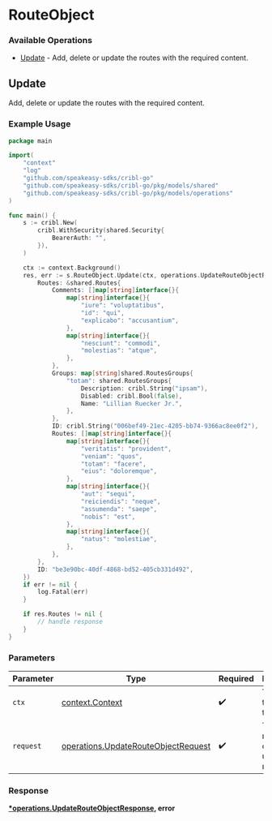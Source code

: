 # RouteObject

### Available Operations

* [Update](#update) - Add, delete or update the routes with the required content.

## Update

Add, delete or update the routes with the required content.

### Example Usage

```go
package main

import(
	"context"
	"log"
	"github.com/speakeasy-sdks/cribl-go"
	"github.com/speakeasy-sdks/cribl-go/pkg/models/shared"
	"github.com/speakeasy-sdks/cribl-go/pkg/models/operations"
)

func main() {
    s := cribl.New(
        cribl.WithSecurity(shared.Security{
            BearerAuth: "",
        }),
    )

    ctx := context.Background()
    res, err := s.RouteObject.Update(ctx, operations.UpdateRouteObjectRequest{
        Routes: &shared.Routes{
            Comments: []map[string]interface{}{
                map[string]interface{}{
                    "iure": "voluptatibus",
                    "id": "qui",
                    "explicabo": "accusantium",
                },
                map[string]interface{}{
                    "nesciunt": "commodi",
                    "molestias": "atque",
                },
            },
            Groups: map[string]shared.RoutesGroups{
                "totam": shared.RoutesGroups{
                    Description: cribl.String("ipsam"),
                    Disabled: cribl.Bool(false),
                    Name: "Lillian Ruecker Jr.",
                },
            },
            ID: cribl.String("006bef49-21ec-4205-bb74-9366ac8ee0f2"),
            Routes: []map[string]interface{}{
                map[string]interface{}{
                    "veritatis": "provident",
                    "veniam": "quos",
                    "totam": "facere",
                    "eius": "doloremque",
                },
                map[string]interface{}{
                    "aut": "sequi",
                    "reiciendis": "neque",
                    "assumenda": "saepe",
                    "nobis": "est",
                },
                map[string]interface{}{
                    "natus": "molestiae",
                },
            },
        },
        ID: "be3e90bc-40df-4868-bd52-405cb331d492",
    })
    if err != nil {
        log.Fatal(err)
    }

    if res.Routes != nil {
        // handle response
    }
}
```

### Parameters

| Parameter                                                                                  | Type                                                                                       | Required                                                                                   | Description                                                                                |
| ------------------------------------------------------------------------------------------ | ------------------------------------------------------------------------------------------ | ------------------------------------------------------------------------------------------ | ------------------------------------------------------------------------------------------ |
| `ctx`                                                                                      | [context.Context](https://pkg.go.dev/context#Context)                                      | :heavy_check_mark:                                                                         | The context to use for the request.                                                        |
| `request`                                                                                  | [operations.UpdateRouteObjectRequest](../../models/operations/updaterouteobjectrequest.md) | :heavy_check_mark:                                                                         | The request object to use for the request.                                                 |


### Response

**[*operations.UpdateRouteObjectResponse](../../models/operations/updaterouteobjectresponse.md), error**

